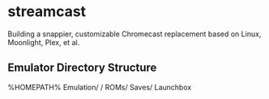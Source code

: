 # streamcast
Building a snappier, customizable Chromecast replacement based on Linux, Moonlight, Plex, et al.

## Emulator Directory Structure
%HOMEPATH%
        Emulation/
                <system>/
                        ROMs/
                        Saves/
        Launchbox